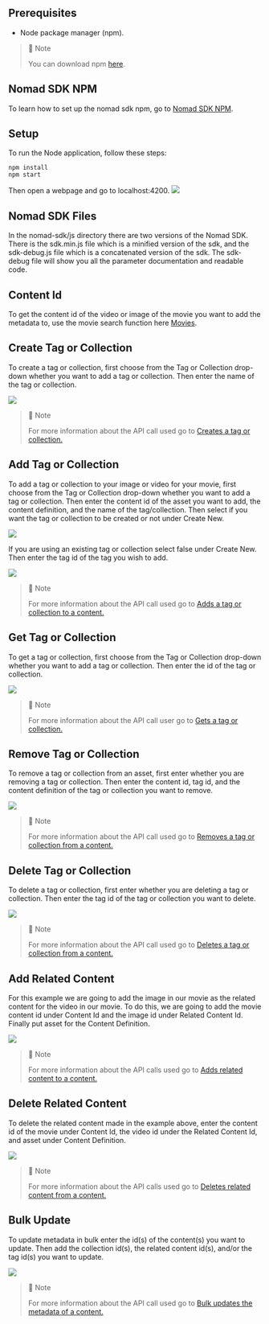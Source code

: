 ## Prerequisites

- Node package manager (npm).

> 📘 Note
> 
> You can download npm [here](https://nodejs.org/en/download).

## Nomad SDK NPM

To learn how to set up the nomad sdk npm, go to [Nomad SDK NPM](doc:nomad-sdk).

## Setup

To run the Node application, follow these steps:
```
npm install
npm start
```

Then open a webpage and go to localhost:4200.
![](images/homepage.png)

## Nomad SDK Files

In the nomad-sdk/js directory there are two versions of the Nomad SDK. There is the sdk.min.js file which is a minified version of the sdk, and the sdk-debug.js file which is a concatenated version of the sdk. The sdk-debug file will show you all the parameter documentation and readable code.

## Content Id

To get the content id of the video or image of the movie you want to add the metadata to, use the movie search function here [Movies](doc:upload-movies).

## Create Tag or Collection

To create a tag or collection, first choose from the Tag or Collection drop-down whether you want to add a tag or collection. Then enter the name of the tag or collection.

![](images/create-tag-or-collection.png)

> 📘 Note
> 
> For more information about the API call used go to [Creates a tag or collection.](ref:createtagorcollection)

## Add Tag or Collection

To add a tag or collection to your image or video for your movie, first choose from the Tag or Collection drop-down whether you want to add a tag or collection. Then enter the content id of the asset you want to add, the content definition, and the name of the tag/collection. Then select if you want the tag or collection to be created or not under Create New. 

![](images/add-tag-or-collection.png)

If you are using an existing tag or collection select false under Create New. Then enter the tag id of the tag you wish to add.

![](images/add-existing-tag-or-collection.png)

> 📘 Note
> 
> For more information about the API call used go to [Adds a tag or collection to a content.](ref:addtagorcollection)

## Get Tag or Collection

To get a tag or collection, first choose from the Tag or Collection drop-down whether you want to add a tag or collection. Then enter the id of the tag or collection.

![](images/get-tag-or-collection.png)

> 📘 Note
> 
> For more information about the API call user go to [Gets a tag or collection.](ref:gettagorcollection)

## Remove Tag or Collection

To remove a tag or collection from an asset, first enter whether you are removing a tag or collection. Then enter the content id, tag id, and the content definition of the tag or collection you want to remove.

![](images/remove-tag-or-collection.png)

> 📘 Note
> 
> For more information about the API call used go to [Removes a tag or collection from a content.](ref:removetagorcollection)

## Delete Tag or Collection

To delete a tag or collection, first enter whether you are deleting a tag or collection. Then enter the tag id of the tag or collection you want to delete.

![](images/delete-tag-or-collection.png)

> 📘 Note
> 
> For more information about the API call used go to [Deletes a tag or collection from a content.](ref:deletetagorcollection)

## Add Related Content

For this example we are going to add the image in our movie as the related content for the video in our movie. To do this, we are going to add the movie content id under Content Id and the image id under Related Content Id. Finally put asset for the Content Definition.

![](images/add-related-content.png)

> 📘 Note
> 
> For more information about the API calls used go to [Adds related content to a content.](ref:addrelatedcontent)

## Delete Related Content

To delete the related content made in the example above, enter the content id of the movie under Content Id, the video id under the Related Content Id, and asset under Content Definition.

![](images/delete-related-content.png)

> 📘 Note
> 
> For more information about the API calls used go to [Deletes related content from a content.](ref:deleterelatedcontent)

## Bulk Update

To update metadata in bulk enter the id(s) of the content(s) you want to update. Then add the collection id(s), the related content id(s), and/or the tag id(s) you want to update.

![](images/bulk-update.png)

> 📘 Note
> 
> For more information about the API call used go to [Bulk updates the metadata of a content.](ref:bulkupdatemetadata)